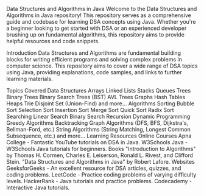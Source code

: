 Data Structures and Algorithms in Java
Welcome to the Data Structures and Algorithms in Java repository! This repository serves as a comprehensive guide and codebase for learning DSA concepts using Java. Whether you're a beginner looking to get started with DSA or an experienced developer brushing up on fundamental algorithms, this repository aims to provide helpful resources and code snippets.


Introduction
Data Structures and Algorithms are fundamental building blocks for writing efficient programs and solving complex problems in computer science. This repository aims to cover a wide range of DSA topics using Java, providing explanations, code samples, and links to further learning materials.

Topics Covered
Data Structures
Arrays
Linked Lists
Stacks
Queues
Trees
Binary Trees
Binary Search Trees (BST)
AVL Trees
Graphs
Hash Tables
Heaps
Trie
Disjoint Set (Union-Find)
and more...
Algorithms
Sorting
Bubble Sort
Selection Sort
Insertion Sort
Merge Sort
Quick Sort
Radix Sort
Searching
Linear Search
Binary Search
Recursion
Dynamic Programming
Greedy Algorithms
Backtracking
Graph Algorithms (DFS, BFS, Dijkstra's, Bellman-Ford, etc.)
String Algorithms (String Matching, Longest Common Subsequence, etc.)
and more...
Learning Resources
Online Courses
Apna College - Fantastic YouTube tutorials on DSA in Java.
W3Schools Java - W3Schools Java tutorials for beginners.
Books
"Introduction to Algorithms" by Thomas H. Cormen, Charles E. Leiserson, Ronald L. Rivest, and Clifford Stein.
"Data Structures and Algorithms in Java" by Robert Lafore.
Websites
GeeksforGeeks - An excellent resource for DSA articles, quizzes, and coding problems.
LeetCode - Practice coding problems of varying difficulty levels.
HackerRank - Java tutorials and practice problems.
Codecademy - Interactive Java tutorials.
